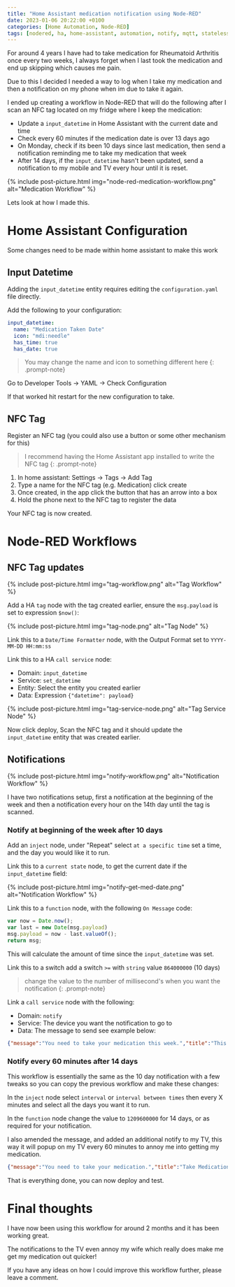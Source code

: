 ```yaml
---
title: "Home Assistant medication notification using Node-RED"
date: 2023-01-06 20:22:00 +0100
categories: [Home Automation, Node-RED]
tags: [nodered, ha, home-assistant, automation, notify, mqtt, stateless]
---
```


For around 4 years I have had to take medication for Rheumatoid Arthritis once every two weeks, I always forget when I last took the medication and end up skipping which causes me pain.

Due to this I decided I needed a way to log when I take my medication and then a notification on my phone when im due to take it again.

I ended up creating a workflow in Node-RED that will do the following after I scan an NFC tag located on my fridge where I keep the medication:

* Update a `input_datetime` in Home Assistant with the current date and time
* Check every 60 minutes if the medication date is over 13 days ago
* On Monday, check if its been 10 days since last medication, then send a notification reminding me to take my medication that week
* After 14 days, if the `input_datetime` hasn't been updated, send a notification to my mobile and TV every hour until it is reset.

{% include post-picture.html img="node-red-medication-workflow.png" alt="Medication Workflow" %}

Lets look at how I made this.

# Home Assistant Configuration

Some changes need to be made within home assistant to make this work

## Input Datetime

Adding the `input_datetime` entity requires editing the `configuration.yaml` file directly.

Add the following to your configuration:
```yaml
input_datetime:
  name: "Medication Taken Date"
  icon: "mdi:needle"
  has_time: true
  has_date: true
```

> You may change the name and icon to something different here
{: .prompt-note}

Go to Developer Tools -> YAML -> Check Configuration

If that worked hit restart for the new configuration to take.

## NFC Tag

Register an NFC tag (you could also use a button or some other mechanism for this)

> I recommend having the Home Assistant app installed to write the NFC tag
{: .prompt-note}

1. In home assistant: Settings -> Tags -> Add Tag
2. Type a name for the NFC tag (e.g. Medication) click create
3. Once created, in the app click the button that has an arrow into a box
4. Hold the phone next to the NFC tag to register the data

Your NFC tag is now created.

# Node-RED Workflows

## NFC Tag updates

{% include post-picture.html img="tag-workflow.png" alt="Tag Workflow" %}

Add a HA `tag` node with the tag created earlier, ensure the `msg.payload` is set to expression `$now()`:

{% include post-picture.html img="tag-node.png" alt="Tag Node" %}

Link this to a `Date/Time Formatter` node, with the Output Format set to `YYYY-MM-DD HH:mm:ss`

Link this to a HA `call service` node:
* Domain: `input_datetime`
* Service: `set_datetime`
* Entity: Select the entity you created earlier
* Data: Expression `{"datetime": payload}`

{% include post-picture.html img="tag-service-node.png" alt="Tag Service Node" %}

Now click deploy, Scan the NFC tag and it should update the `input_datetime` entity that was created earlier.

## Notifications

{% include post-picture.html img="notify-workflow.png" alt="Notification Workflow" %}

I have two notifications setup, first a notification at the beginning of the week and then a notification every hour on the 14th day until the tag is scanned.

### Notify at beginning of the week after 10 days

Add an `inject` node, under "Repeat" select `at a specific time` set a time, and the day you would like it to run.

Link this to a `current state` node, to get the current date if the `input_datetime` field:

{% include post-picture.html img="notify-get-med-date.png" alt="Notification Workflow" %}

Link this to a `function` node, with the following `On Message` code:

```javascript
var now = Date.now();
var last = new Date(msg.payload)
msg.payload = now - last.valueOf();
return msg;
```
This will calculate the amount of time since the `input_datetime` was set.

Link this to a switch add a switch `>=` with `string` value `864000000` (10 days)

> change the value to the number of millisecond's when you want the notification
{: .prompt-note}

Link a `call service` node with the following:
* Domain: `notify`
* Service: The device you want the notification to go to
* Data: The message to send see example below:

```json
{"message":"You need to take your medication this week.","title":"This Week: Take Medication","data":{"color":"#2DF56D"}}
```

### Notify every 60 minutes after 14 days

This workflow is essentially the same as the 10 day notification with a few tweaks so you can copy the previous workflow and make these changes:

In the `inject` node select `interval` or `interval between times` then every X minutes and select all the days you want it to run.

In the `function` node change the value to `1209600000` for 14 days, or as required for your notification.

I also amended the message, and added an additional notify to my TV, this way it will popup on my TV every 60 minutes to annoy me into getting my medication.

```json
{"message":"You need to take your medication.","title":"Take Medication","data":{"color":"#2DF56D"}}
```

That is everything done, you can now deploy and test.

# Final thoughts

I have now been using this workflow for around 2 months and it has been working great.

The notifications to the TV even annoy my wife which really does make me get my medication out quicker!

If you have any ideas on how I could improve this workflow further, please leave a comment.
